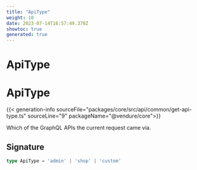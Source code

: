 ```yaml
---
title: "ApiType"
weight: 10
date: 2023-07-14T16:57:49.370Z
showtoc: true
generated: true
---
```

<!-- This file was generated from the Vendure source. Do not modify. Instead, re-run the "docs:build" script -->

# ApiType
<div class="symbol">


# ApiType

{{< generation-info sourceFile="packages/core/src/api/common/get-api-type.ts" sourceLine="9" packageName="@vendure/core">}}

Which of the GraphQL APIs the current request came via.

## Signature

```TypeScript
type ApiType = 'admin' | 'shop' | 'custom'
```
</div>
